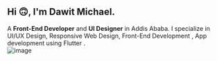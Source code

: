 
## Hi 🙃, I'm Dawit Michael.

A **Front-End Developer** and **UI Designer** in Addis Ababa. I specialize in UI/UX Design,
Responsive Web Design, Front-End Development , App development using Flutter .  
![image](https://user-images.githubusercontent.com/32758991/217658382-f176012b-d68a-4a7a-b5f3-d275a216b413.png)


